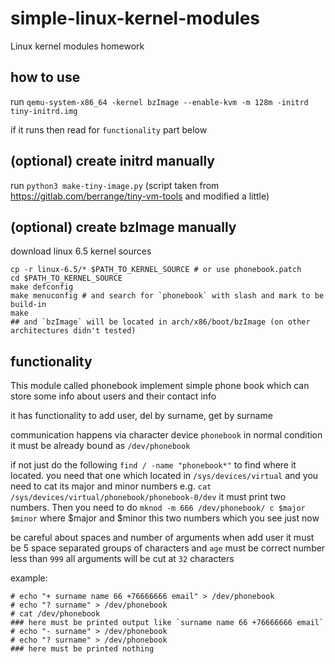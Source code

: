 # simple-linux-kernel-modules
Linux kernel modules homework

## how to use
run 
`qemu-system-x86_64 -kernel bzImage --enable-kvm -m 128m -initrd tiny-initrd.img`

if it runs then read for `functionality` part below 

## (optional) create initrd manually

run `python3 make-tiny-image.py` (script taken from https://gitlab.com/berrange/tiny-vm-tools and modified a little)

## (optional) create bzImage manually

download linux 6.5 kernel sources

```
cp -r linux-6.5/* $PATH_TO_KERNEL_SOURCE # or use phonebook.patch
cd $PATH_TO_KERNEL_SOURCE
make defconfig
make menuconfig # and search for `phonebook` with slash and mark to be build-in
make
## and `bzImage` will be located in arch/x86/boot/bzImage (on other architectures didn't tested)
```

## functionality

This module called phonebook implement simple phone book which can store some info about users and their contact info

it has functionality to add user, del by surname, get by surname

communication happens via character device `phonebook` in normal condition it must be already bound as `/dev/phonebook` 

if not just do the following `find / -name "phonebook*"` to find where it located. you need that one which located in `/sys/devices/virtual` and you need to cat its major and minor numbers e.g. `cat /sys/devices/virtual/phonebook/phonebook-0/dev` it must print two numbers. Then you need to do `mknod -m 666 /dev/phonebook/ c $major $minor` where $major and $minor this two numbers which you see just now


be careful about spaces and number of arguments when add user it must be 5 space separated groups of characters and `age` must be correct number less than `999` all arguments will be cut at `32` characters

example:
```
# echo "+ surname name 66 +76666666 email" > /dev/phonebook
# echo "? surname" > /dev/phonebook
# cat /dev/phonebook
### here must be printed output like `surname name 66 +76666666 email`
# echo "- surname" > /dev/phonebook
# echo "? surname" > /dev/phonebook
### here must be printed nothing
```